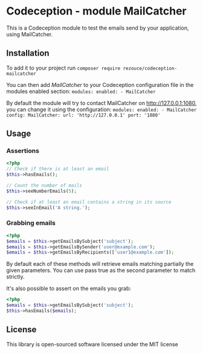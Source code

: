 # Codeception - module MailCatcher
This is a Codeception module to test the emails send by your application, using MailCatcher.

## Installation
To add it to your project run `composer require rezouce/codeception-mailcatcher`

You can then add *MailCatcher* to your Codeception configuration file in the modules enabled section:
`
modules:
    enabled:
        - MailCatcher
`

By default the module will try to contact MailCatcher on http://127.0.0.1:1080, you can change it using the configuration:
`
modules:
    enabled:
        - MailCatcher
    config:
        MailCatcher:
            url: 'http://127.0.0.1'
            port: '1080'
`

## Usage

### Assertions
```php
<?php
// Check if there is at least an email
$this->hasEmails();

// Count the number of mails
$this->seeNumberEmails(5);

// Check if at least an email contains a string in its source
$this->seeInEmail('A string.');
```

### Grabbing emails
```php
<?php
$emails = $this->getEmailsBySubject('subject');
$emails = $this->getEmailsBySender('user@example.com');
$emails = $this->getEmailsByRecipients(['user1@example.com']);
```
By default each of these methods will retrieve emails matching partially the given parameters.
You can use pass true as the second parameter to match strictly.

It's also possible to assert on the emails you grab:
```php
<?php
$emails = $this->getEmailsBySubject('subject');
$this->hasEmails($emails);
```

## License
This library is open-sourced software licensed under the MIT license
